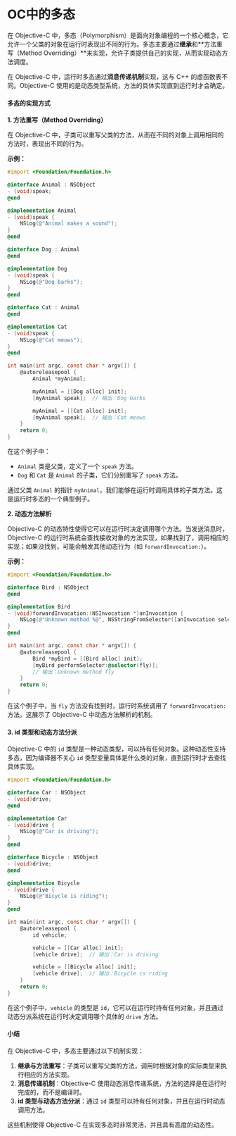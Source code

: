 # OC中的多态

在 Objective-C 中，多态（Polymorphism）是面向对象编程的一个核心概念，它允许一个父类的对象在运行时表现出不同的行为。多态主要通过**继承**和\*\*方法重写（Method Overriding）\*\*来实现，允许子类提供自己的实现，从而实现动态方法调度。

在 Objective-C 中，运行时多态通过**消息传递机制**实现，这与 C++ 的虚函数表不同。Objective-C 使用的是动态类型系统，方法的具体实现直到运行时才会确定。

#### 多态的实现方式

**1. 方法重写（Method Overriding）**

在 Objective-C 中，子类可以重写父类的方法，从而在不同的对象上调用相同的方法时，表现出不同的行为。

**示例：**

```objective-c
#import <Foundation/Foundation.h>

@interface Animal : NSObject
- (void)speak;
@end

@implementation Animal
- (void)speak {
    NSLog(@"Animal makes a sound");
}
@end

@interface Dog : Animal
@end

@implementation Dog
- (void)speak {
    NSLog(@"Dog barks");
}
@end

@interface Cat : Animal
@end

@implementation Cat
- (void)speak {
    NSLog(@"Cat meows");
}
@end

int main(int argc, const char * argv[]) {
    @autoreleasepool {
        Animal *myAnimal;

        myAnimal = [[Dog alloc] init];
        [myAnimal speak];  // 输出：Dog barks

        myAnimal = [[Cat alloc] init];
        [myAnimal speak];  // 输出：Cat meows
    }
    return 0;
}
```

在这个例子中：

* `Animal` 类是父类，定义了一个 `speak` 方法。
* `Dog` 和 `Cat` 是 `Animal` 的子类，它们分别重写了 `speak` 方法。

通过父类 `Animal` 的指针 `myAnimal`，我们能够在运行时调用具体的子类方法。这是运行时多态的一个典型例子。

**2. 动态方法解析**

Objective-C 的动态特性使得它可以在运行时决定调用哪个方法。当发送消息时，Objective-C 的运行时系统会查找接收对象的方法实现，如果找到了，调用相应的实现；如果没找到，可能会触发其他动态行为（如 `forwardInvocation:`）。

**示例：**

```objective-c
#import <Foundation/Foundation.h>

@interface Bird : NSObject
@end

@implementation Bird
- (void)forwardInvocation:(NSInvocation *)anInvocation {
    NSLog(@"Unknown method %@", NSStringFromSelector([anInvocation selector]));
}
@end

int main(int argc, const char * argv[]) {
    @autoreleasepool {
        Bird *myBird = [[Bird alloc] init];
        [myBird performSelector:@selector(fly)];
        // 输出：Unknown method fly
    }
    return 0;
}
```

在这个例子中，当 `fly` 方法没有找到时，运行时系统调用了 `forwardInvocation:` 方法。这展示了 Objective-C 中动态方法解析的机制。

#### 3. id 类型和动态方法分派

Objective-C 中的 `id` 类型是一种动态类型，可以持有任何对象。这种动态性支持多态，因为编译器不关心 `id` 类型变量具体是什么类的对象，直到运行时才去查找具体实现。

```objective-c
#import <Foundation/Foundation.h>

@interface Car : NSObject
- (void)drive;
@end

@implementation Car
- (void)drive {
    NSLog(@"Car is driving");
}
@end

@interface Bicycle : NSObject
- (void)drive;
@end

@implementation Bicycle
- (void)drive {
    NSLog(@"Bicycle is riding");
}
@end

int main(int argc, const char * argv[]) {
    @autoreleasepool {
        id vehicle;

        vehicle = [[Car alloc] init];
        [vehicle drive];  // 输出：Car is driving

        vehicle = [[Bicycle alloc] init];
        [vehicle drive];  // 输出：Bicycle is riding
    }
    return 0;
}
```

在这个例子中，`vehicle` 的类型是 `id`，它可以在运行时持有任何对象，并且通过动态分派系统在运行时决定调用哪个具体的 `drive` 方法。

#### 小结

在 Objective-C 中，多态主要通过以下机制实现：

1. **继承与方法重写**：子类可以重写父类的方法，调用时根据对象的实际类型来执行相应的方法实现。
2. **消息传递机制**：Objective-C 使用动态消息传递系统，方法的选择是在运行时完成的，而不是编译时。
3. **id 类型与动态方法分派**：通过 `id` 类型可以持有任何对象，并且在运行时动态调用方法。

这些机制使得 Objective-C 在实现多态时非常灵活，并且具有高度的动态性。
